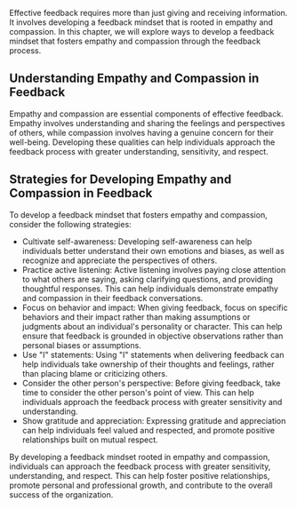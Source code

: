 
Effective feedback requires more than just giving and receiving information. It involves developing a feedback mindset that is rooted in empathy and compassion. In this chapter, we will explore ways to develop a feedback mindset that fosters empathy and compassion through the feedback process.

Understanding Empathy and Compassion in Feedback
------------------------------------------------

Empathy and compassion are essential components of effective feedback. Empathy involves understanding and sharing the feelings and perspectives of others, while compassion involves having a genuine concern for their well-being. Developing these qualities can help individuals approach the feedback process with greater understanding, sensitivity, and respect.

Strategies for Developing Empathy and Compassion in Feedback
------------------------------------------------------------

To develop a feedback mindset that fosters empathy and compassion, consider the following strategies:

* Cultivate self-awareness: Developing self-awareness can help individuals better understand their own emotions and biases, as well as recognize and appreciate the perspectives of others.
* Practice active listening: Active listening involves paying close attention to what others are saying, asking clarifying questions, and providing thoughtful responses. This can help individuals demonstrate empathy and compassion in their feedback conversations.
* Focus on behavior and impact: When giving feedback, focus on specific behaviors and their impact rather than making assumptions or judgments about an individual's personality or character. This can help ensure that feedback is grounded in objective observations rather than personal biases or assumptions.
* Use "I" statements: Using "I" statements when delivering feedback can help individuals take ownership of their thoughts and feelings, rather than placing blame or criticizing others.
* Consider the other person's perspective: Before giving feedback, take time to consider the other person's point of view. This can help individuals approach the feedback process with greater sensitivity and understanding.
* Show gratitude and appreciation: Expressing gratitude and appreciation can help individuals feel valued and respected, and promote positive relationships built on mutual respect.

By developing a feedback mindset rooted in empathy and compassion, individuals can approach the feedback process with greater sensitivity, understanding, and respect. This can help foster positive relationships, promote personal and professional growth, and contribute to the overall success of the organization.
